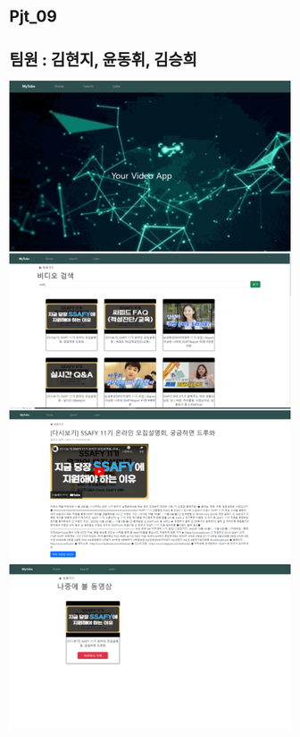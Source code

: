# Pjt_09

# 팀원 : 김현지, 윤동휘, 김승희

<img title="" src="./img/home.png" alt="">

<img title="" src="./img/search.png" alt="">

<img title="" src="./img/detail_inlater.png" alt="">

<img title="" src="./img/later.png" alt="">
